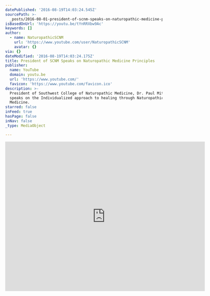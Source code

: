 ```yaml
---
datePublished: '2016-08-19T14:03:24.545Z'
sourcePath: >-
  _posts/2016-08-01-president-of-scnm-speaks-on-naturopathic-medicine-principles.md
isBasedOnUrl: 'https://youtu.be/tYnRRXbw9Ac'
keywords: []
author:
  - name: NaturopathicSCNM
    url: 'https://www.youtube.com/user/NaturopathicSCNM'
    avatar: {}
via: {}
dateModified: '2016-08-19T14:03:24.175Z'
title: President of SCNM Speaks on Naturopathic Medicine Principles
publisher:
  name: YouTube
  domain: youtu.be
  url: 'https://www.youtube.com/'
  favicon: 'https://www.youtube.com/favicon.ico'
description: >-
  President of Southwest College of Naturopathic Medicine, Dr. Paul Mittman
  speaks on the Individualized approach to healing through Naturopathic
  Medicine.
starred: false
inFeed: true
hasPage: false
inNav: false
_type: MediaObject

---
```

<iframe src="https://cdn.embedly.com/widgets/media.html?src=https%3A%2F%2Fwww.youtube.com%2Fembed%2FtYnRRXbw9Ac%3Ffeature%3Doembed&amp;url=http%3A%2F%2Fwww.youtube.com%2Fwatch%3Fv%3DtYnRRXbw9Ac&amp;image=https%3A%2F%2Fi.ytimg.com%2Fvi%2FtYnRRXbw9Ac%2Fhqdefault.jpg&amp;key=b7d04c9b404c499eba89ee7072e1c4f7&amp;type=text%2Fhtml&amp;schema=youtube" width="640" height="480" scrolling="no" frameborder="0" allowfullscreen="" style=""></iframe>